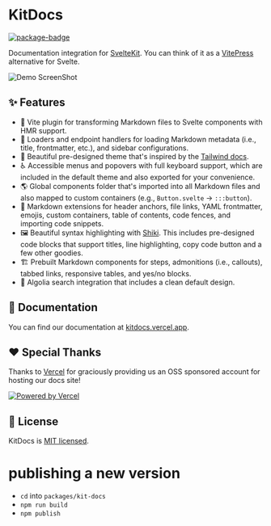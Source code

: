 # KitDocs

[![package-badge]][package]

Documentation integration for [SvelteKit][sveltekit]. You can think of it as a
[VitePress](https://vitepress.vuejs.org) alternative for Svelte.

![Demo ScreenShot](./assets/img/svelte.png)

## ✨ Features

- 📝 Vite plugin for transforming Markdown files to Svelte components with HMR support.
- 📡 Loaders and endpoint handlers for loading Markdown metadata (i.e., title, frontmatter, etc.),
  and sidebar configurations.
- 🎨 Beautiful pre-designed theme that's inspired by the [Tailwind docs](https://tailwindcss.com/docs/installation).
- :wheelchair: Accessible menus and popovers with full keyboard support, which are included
  in the default theme and also exported for your convenience.
- 🌎 Global components folder that's imported into all Markdown files
  and also mapped to custom containers (e.g., `Button.svelte` -> `:::button`).
- 🧩 Markdown extensions for header anchors, file links, YAML frontmatter, emojis, custom
  containers, table of contents, code fences, and importing code snippets.
- 🖼️ Beautiful syntax highlighting with [Shiki](https://shiki.matsu.io). This
  includes pre-designed code blocks that support titles, line highlighting, copy code button and a
  few other goodies.
- 🏗️ Prebuilt Markdown components for steps, admonitions (i.e., callouts),
  tabbed links, responsive tables, and yes/no blocks.
- 🔎 Algolia search integration that includes a clean default design.

## 📖 Documentation

You can find our documentation at [kitdocs.vercel.app](https://kitdocs.vercel.app/).

[package]: https://www.npmjs.com/package/stubber-kit-docs
[package-badge]: https://img.shields.io/npm/v/stubber-kit-docs/latest
[sveltekit]: https://kit.svelte.dev
[vite]: https://vitejs.dev

## ❤️ Special Thanks

Thanks to [Vercel](https://vercel.com) for graciously providing us an OSS sponsored account
for hosting our docs site!

[![Powered by Vercel](./assets/img/vercel.svg)](https://vercel.com/?utm_source=svelteness&utm_campaign=oss)

## 📝 License

KitDocs is [MIT licensed](./LICENSE).

# publishing a new version

- `cd` into `packages/kit-docs`
- `npm run build`
- `npm publish`